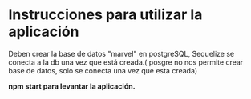 # Instrucciones para utilizar la aplicación
<p>
Deben crear la base de datos "marvel" en postgreSQL, Sequelize se conecta a la db una vez que está creada.( posgre no nos permite crear base de datos, solo se conecta una vez que esta creada)
</p>

<p><b>npm start <b>para levantar la aplicación.</p>
